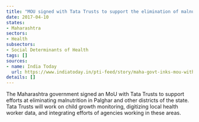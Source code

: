 ```yaml
---
title: "MOU signed with Tata Trusts to support the elimination of malnutrition"
date: 2017-04-10
states:
- Maharashtra
sectors:
- Health
subsectors:
- Social Determinants of Health
tags: []
sources:
- name: India Today
  url: https://www.indiatoday.in/pti-feed/story/maha-govt-inks-mou-with-tata-trusts-to-fight-malnutrition-904183-2017-04-07
details: []
---
```


The Maharashtra government signed an MoU with Tata Trusts to support efforts at eliminating malnutrition in Palghar and other districts of the state. Tata Trusts will work on child growth monitoring, digitizing local health worker data, and integrating efforts of agencies working in these areas.
